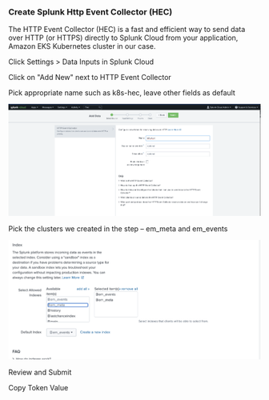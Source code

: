 ### Create Splunk Http Event Collector (HEC)
The HTTP Event Collector (HEC) is a fast and efficient way to send data  over HTTP (or HTTPS) directly to  Splunk Cloud from your application, Amazon EKS Kubernetes cluster in our case. 

Click Settings > Data Inputs in Splunk Cloud

Click on "Add New" next to HTTP Event Collector

Pick appropriate name such as k8s-hec, leave other fields as default

![em_meta index](../images/splunk/hec-start.png)

Pick the clusters we created in the step – em_meta and em_events 

![em_meta index](../images/splunk/hec-index.png)

Review and Submit

Copy <Command-C or Ctrl-C> Token Value